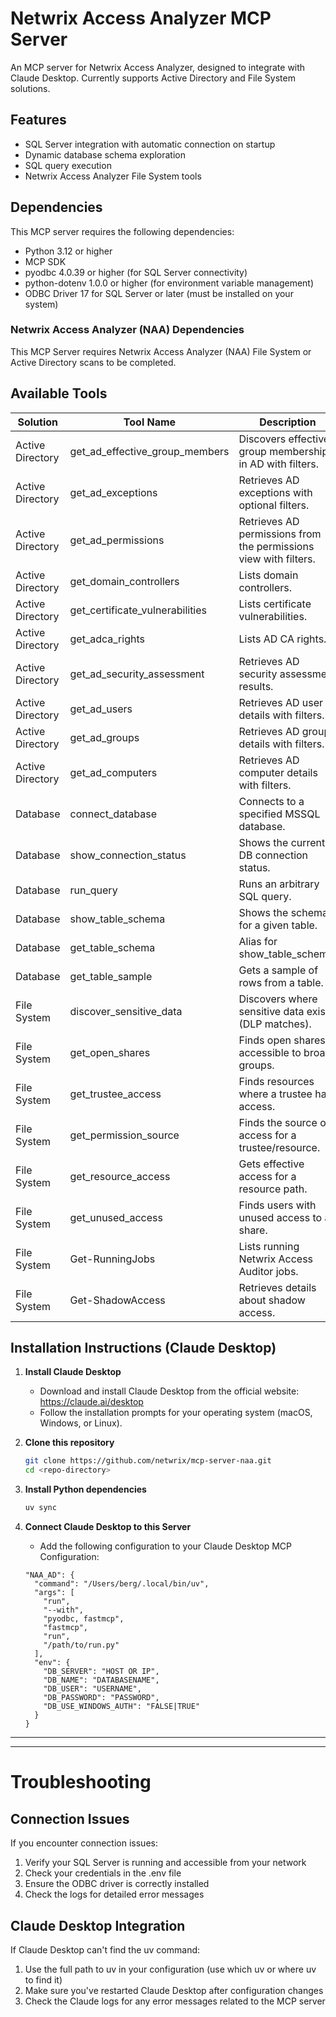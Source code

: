 # Netwrix Access Analyzer MCP Server

An MCP server for Netwrix Access Analyzer, designed to integrate with Claude Desktop. Currently supports Active Directory and File System solutions. 

## Features

- SQL Server integration with automatic connection on startup
- Dynamic database schema exploration
- SQL query execution
- Netwrix Access Analyzer File System tools

## Dependencies

This MCP server requires the following dependencies:

- Python 3.12 or higher
- MCP SDK
- pyodbc 4.0.39 or higher (for SQL Server connectivity)
- python-dotenv 1.0.0 or higher (for environment variable management)
- ODBC Driver 17 for SQL Server or later (must be installed on your system)

### Netwrix Access Analyzer (NAA) Dependencies

This MCP Server requires Netwrix Access Analyzer (NAA) File System or Active Directory scans to be completed.

## Available Tools

| Solution         | Tool Name                       | Description |
|------------------|---------------------------------|-------------|
| Active Directory | get_ad_effective_group_members  | Discovers effective group membership in AD with filters. |
| Active Directory | get_ad_exceptions               | Retrieves AD exceptions with optional filters. |
| Active Directory | get_ad_permissions              | Retrieves AD permissions from the permissions view with filters. |
| Active Directory | get_domain_controllers          | Lists domain controllers. |
| Active Directory | get_certificate_vulnerabilities | Lists certificate vulnerabilities. |
| Active Directory | get_adca_rights                 | Lists AD CA rights. |
| Active Directory | get_ad_security_assessment      | Retrieves AD security assessment results. |
| Active Directory | get_ad_users                    | Retrieves AD user details with filters. |
| Active Directory | get_ad_groups                   | Retrieves AD group details with filters. |
| Active Directory | get_ad_computers                | Retrieves AD computer details with filters. |
| Database         | connect_database                | Connects to a specified MSSQL database. |
| Database         | show_connection_status          | Shows the current DB connection status. |
| Database         | run_query                       | Runs an arbitrary SQL query. |
| Database         | show_table_schema               | Shows the schema for a given table. |
| Database         | get_table_schema                | Alias for show_table_schema. |
| Database         | get_table_sample                | Gets a sample of rows from a table. |
| File System      | discover_sensitive_data         | Discovers where sensitive data exists (DLP matches). |
| File System      | get_open_shares                 | Finds open shares accessible to broad groups. |
| File System      | get_trustee_access              | Finds resources where a trustee has access. |
| File System      | get_permission_source           | Finds the source of access for a trustee/resource. |
| File System      | get_resource_access             | Gets effective access for a resource path. |
| File System      | get_unused_access               | Finds users with unused access to a share. |
| File System      | Get-RunningJobs                 | Lists running Netwrix Access Auditor jobs. |
| File System      | Get-ShadowAccess                | Retrieves details about shadow access. |

## Installation Instructions (Claude Desktop)

1. **Install Claude Desktop**
   - Download and install Claude Desktop from the official website: https://claude.ai/desktop
   - Follow the installation prompts for your operating system (macOS, Windows, or Linux).

2. **Clone this repository**
   ```sh
   git clone https://github.com/netwrix/mcp-server-naa.git
   cd <repo-directory>
   ```

3. **Install Python dependencies**
   ```sh
   uv sync
   ```

4. **Connect Claude Desktop to this Server**
   - Add the following configuration to your Claude Desktop MCP Configuration:
    ```
    "NAA_AD": {
      "command": "/Users/berg/.local/bin/uv",
      "args": [
        "run",
        "--with",
        "pyodbc, fastmcp",
        "fastmcp",
        "run",
        "/path/to/run.py"
      ],
      "env": {
        "DB_SERVER": "HOST OR IP",
        "DB_NAME": "DATABASENAME",
        "DB_USER": "USERNAME",
        "DB_PASSWORD": "PASSWORD",
        "DB_USE_WINDOWS_AUTH": "FALSE|TRUE"
      }
    }
    ```
---



---
# Troubleshooting
## Connection Issues

If you encounter connection issues:

1. Verify your SQL Server is running and accessible from your network   
2. Check your credentials in the .env file
3. Ensure the ODBC driver is correctly installed
4. Check the logs for detailed error messages

## Claude Desktop Integration

If Claude Desktop can't find the uv command:

1. Use the full path to uv in your configuration (use which uv or where uv to find it)
2. Make sure you've restarted Claude Desktop after configuration changes
3. Check the Claude logs for any error messages related to the MCP server